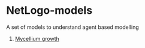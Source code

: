 # NetLogo-models
A set of models to understand agent based modelling

1. [Mycellium growth](http://modelingcommons.org/browse/one_model/6953#model_tabs_browse_info)
